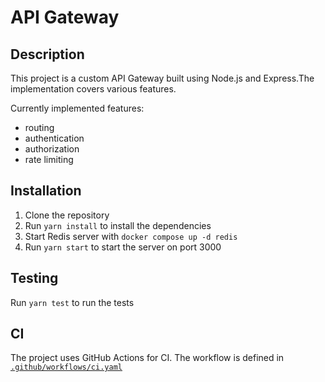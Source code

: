 # API Gateway

## Description

This project is a custom API Gateway built using Node.js and Express.The implementation covers various features.

Currently implemented features:

-   routing
-   authentication
-   authorization
-   rate limiting

## Installation

1. Clone the repository
2. Run `yarn install` to install the dependencies
3. Start Redis server with `docker compose up -d redis`
4. Run `yarn start` to start the server on port 3000

## Testing

Run `yarn test` to run the tests

## CI

The project uses GitHub Actions for CI. The workflow is defined in [`.github/workflows/ci.yaml`](.github/workflows/ci.yaml)
